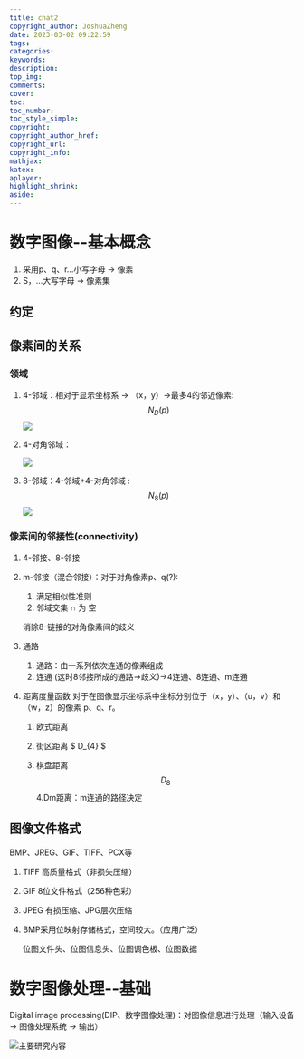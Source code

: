 ```yaml
---
title: chat2
copyright_author: JoshuaZheng
date: 2023-03-02 09:22:59
tags:
categories:
keywords:
description:
top_img:
comments:
cover:
toc:
toc_number:
toc_style_simple:
copyright:
copyright_author_href:
copyright_url:
copyright_info:
mathjax:
katex:
aplayer:
highlight_shrink:
aside:
---
```

# 数字图像--基本概念

1. 采用p、q、r...小写字母 -> 像素
2. S，...大写字母 -> 像素集    

## 约定

## 像素间的关系

### 领域
1. 4-邻域：相对于显示坐标系 -> （x，y）->最多4的邻近像素: $$N_{D}(p)$$
   ![](C:\Users\DELL\Desktop\JoshuaZheng'sBlog\source\image\数字图像\2_1.png)

2. 4-对角邻域：

   ![](C:\Users\DELL\Desktop\JoshuaZheng'sBlog\source\image\数字图像\2_2.png)

3. 8-邻域：4-邻域+4-对角邻域 : $$N_{8}(p)$$
   ![](C:\Users\DELL\Desktop\JoshuaZheng'sBlog\source\image\数字图像\2_3.png)

### 像素间的邻接性(connectivity)
1. 4-邻接、8-邻接

2. m-邻接（混合邻接）：对于对角像素p、q(?):
   1. 满足相似性准则 
   2. 邻域交集 ∩ 为 空
   
   消除8-链接的对角像素间的歧义
   
3. 通路
   1. 通路：由一系列依次连通的像素组成
   2. 连通 (这时8邻接所成的通路->歧义)->4连通、8连通、m连通
   
4. 距离度量函数
   对于在图像显示坐标系中坐标分别位于（x，y）、（u，v）和（w，z）的像素 p、q、r。
   1. 欧式距离
   
   2. 街区距离
       $ D_{4} $
   
   
   3. 棋盘距离
       $$D_{8}$$
       4.Dm距离：m连通的路径决定 

## 图像文件格式
BMP、JREG、GIF、TIFF、PCX等

1. TIFF 高质量格式（非损失压缩）

2. GIF 8位文件格式（256种色彩）

3. JPEG 有损压缩、JPG层次压缩

4. BMP采用位映射存储格式，空间较大。（应用广泛）

   位图文件头、位图信息头、位图调色板、位图数据

# 数字图像处理--基础

Digital image processing(DIP、数字图像处理)：对图像信息进行处理（输入设备 -> 图像处理系统 ->  输出）

![主要研究内容](C:\Users\DELL\Desktop\JoshuaZheng'sBlog\source\image\数字图像\2_4.png)

